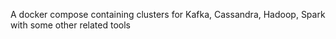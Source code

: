 A docker compose containing clusters for Kafka, Cassandra, Hadoop, Spark with some other related tools
